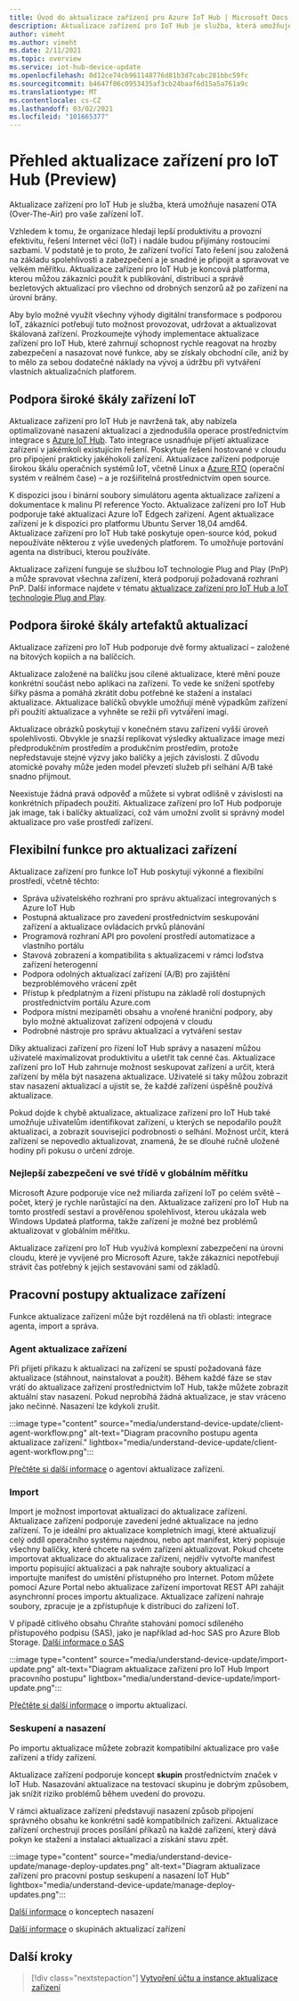 ```yaml
---
title: Úvod do aktualizace zařízení pro Azure IoT Hub | Microsoft Docs
description: Aktualizace zařízení pro IoT Hub je služba, která umožňuje nasazení OTA (Over-The-Air) pro vaše zařízení IoT.
author: vimeht
ms.author: vimeht
ms.date: 2/11/2021
ms.topic: overview
ms.service: iot-hub-device-update
ms.openlocfilehash: 0d12ce74cb961148776d81b3d7cabc281bbc59fc
ms.sourcegitcommit: b4647f06c0953435af3cb24baaf6d15a5a761a9c
ms.translationtype: MT
ms.contentlocale: cs-CZ
ms.lasthandoff: 03/02/2021
ms.locfileid: "101665377"
---
```

# <a name="device-update-for-iot-hub-preview-overview"></a>Přehled aktualizace zařízení pro IoT Hub (Preview)

Aktualizace zařízení pro IoT Hub je služba, která umožňuje nasazení OTA (Over-The-Air) pro vaše zařízení IoT.

Vzhledem k tomu, že organizace hledají lepší produktivitu a provozní efektivitu, řešení Internet věcí (IoT) i nadále budou přijímány rostoucími sazbami. V podstatě je to proto, že zařízení tvořící Tato řešení jsou založená na základu spolehlivosti a zabezpečení a je snadné je připojit a spravovat ve velkém měřítku. Aktualizace zařízení pro IoT Hub je koncová platforma, kterou můžou zákazníci použít k publikování, distribuci a správě bezletových aktualizací pro všechno od drobných senzorů až po zařízení na úrovni brány. 

Aby bylo možné využít všechny výhody digitální transformace s podporou IoT, zákazníci potřebují tuto možnost provozovat, udržovat a aktualizovat škálovaná zařízení. Prozkoumejte výhody implementace aktualizace zařízení pro IoT Hub, které zahrnují schopnost rychle reagovat na hrozby zabezpečení a nasazovat nové funkce, aby se získaly obchodní cíle, aniž by to mělo za sebou dodatečné náklady na vývoj a údržbu při vytváření vlastních aktualizačních platforem.

## <a name="support-for-a-wide-range-of-iot-devices"></a>Podpora široké škály zařízení IoT

Aktualizace zařízení pro IoT Hub je navržená tak, aby nabízela optimalizované nasazení aktualizací a zjednodušila operace prostřednictvím integrace s [Azure IoT Hub](https://azure.microsoft.com/en-us/services/iot-hub/). Tato integrace usnadňuje přijetí aktualizace zařízení v jakémkoli existujícím řešení. Poskytuje řešení hostované v cloudu pro připojení prakticky jakéhokoli zařízení. Aktualizace zařízení podporuje širokou škálu operačních systémů IoT, včetně Linux a [Azure RTO](https://azure.microsoft.com/en-us/services/rtos/) (operační systém v reálném čase) – a je rozšiřitelná prostřednictvím open source. 

K dispozici jsou i binární soubory simulátoru agenta aktualizace zařízení a dokumentace k malinu PI reference Yocto.
Aktualizace zařízení pro IoT Hub podporuje také aktualizaci Azure IoT Edgech zařízení. Agent aktualizace zařízení je k dispozici pro platformu Ubuntu Server 18,04 amd64. Aktualizace zařízení pro IoT Hub také poskytuje open-source kód, pokud nepoužíváte některou z výše uvedených platforem. To umožňuje portování agenta na distribuci, kterou používáte.

Aktualizace zařízení funguje se službou IoT technologie Plug and Play (PnP) a může spravovat všechna zařízení, která podporují požadovaná rozhraní PnP. Další informace najdete v tématu [aktualizace zařízení pro IoT Hub a IoT technologie Plug and Play](device-update-plug-and-play.md).

## <a name="support-for-a-wide-range-of-update-artifacts"></a>Podpora široké škály artefaktů aktualizací

Aktualizace zařízení pro IoT Hub podporuje dvě formy aktualizací – založené na bitových kopiích a na balíčcích.

Aktualizace založené na balíčku jsou cílené aktualizace, které mění pouze konkrétní součást nebo aplikaci na zařízení. To vede ke snížení spotřeby šířky pásma a pomáhá zkrátit dobu potřebné ke stažení a instalaci aktualizace. Aktualizace balíčků obvykle umožňují méně výpadkům zařízení při použití aktualizace a vyhněte se režii při vytváření imagí.

Aktualizace obrázků poskytují v konečném stavu zařízení vyšší úroveň spolehlivosti. Obvykle je snazší replikovat výsledky aktualizace image mezi předprodukčním prostředím a produkčním prostředím, protože nepředstavuje stejné výzvy jako balíčky a jejich závislosti.
Z důvodu atomické povahy může jeden model převzetí služeb při selhání A/B také snadno přijmout.

Neexistuje žádná pravá odpověď a můžete si vybrat odlišně v závislosti na konkrétních případech použití. Aktualizace zařízení pro IoT Hub podporuje jak image, tak i balíčky aktualizací, což vám umožní zvolit si správný model aktualizace pro vaše prostředí zařízení.

## <a name="flexible-features-for-updating-devices"></a>Flexibilní funkce pro aktualizaci zařízení

Aktualizace zařízení pro funkce IoT Hub poskytují výkonné a flexibilní prostředí, včetně těchto:

* Správa uživatelského rozhraní pro správu aktualizací integrovaných s Azure IoT Hub
* Postupná aktualizace pro zavedení prostřednictvím seskupování zařízení a aktualizace ovládacích prvků plánování
* Programová rozhraní API pro povolení prostředí automatizace a vlastního portálu
* Stavová zobrazení a kompatibilita s aktualizacemi v rámci loďstva zařízení heterogenní
* Podpora odolných aktualizací zařízení (A/B) pro zajištění bezproblémového vrácení zpět
* Přístup k předplatným a řízení přístupu na základě rolí dostupných prostřednictvím portálu Azure.com
* Podpora místní mezipaměti obsahu a vnořené hraniční podpory, aby bylo možné aktualizovat zařízení odpojená v cloudu
* Podrobné nástroje pro správu aktualizací a vytváření sestav 

Díky aktualizaci zařízení pro řízení IoT Hub správy a nasazení můžou uživatelé maximalizovat produktivitu a ušetřit tak cenné čas. Aktualizace zařízení pro IoT Hub zahrnuje možnost seskupovat zařízení a určit, která zařízení by měla být nasazena aktualizace. Uživatelé si taky můžou zobrazit stav nasazení aktualizací a ujistit se, že každé zařízení úspěšně používá aktualizace.

Pokud dojde k chybě aktualizace, aktualizace zařízení pro IoT Hub také umožňuje uživatelům identifikovat zařízení, u kterých se nepodařilo použít aktualizaci, a zobrazit související podrobnosti o selhání. Možnost určit, která zařízení se nepovedlo aktualizovat, znamená, že se dlouhé ručně uložené hodiny při pokusu o určení zdroje.

### <a name="best-in-class-security-at-global-scale"></a>Nejlepší zabezpečení ve své třídě v globálním měřítku

Microsoft Azure podporuje více než miliarda zařízení IoT po celém světě – počet, který je rychle narůstající na den. Aktualizace zařízení pro IoT Hub na tomto prostředí sestaví a prověřenou spolehlivost, kterou ukázala web Windows Updateá platforma, takže zařízení je možné bez problémů aktualizovat v globálním měřítku.

Aktualizace zařízení pro IoT Hub využívá komplexní zabezpečení na úrovni cloudu, které je vyvíjené pro Microsoft Azure, takže zákazníci nepotřebují strávit čas potřebný k jejich sestavování sami od základů.


## <a name="device-update-workflows"></a>Pracovní postupy aktualizace zařízení

Funkce aktualizace zařízení může být rozdělená na tři oblasti: integrace agenta, import a správa.

### <a name="device-update-agent"></a>Agent aktualizace zařízení

Při přijetí příkazu k aktualizaci na zařízení se spustí požadovaná fáze aktualizace (stáhnout, nainstalovat a použít). Během každé fáze se stav vrátí do aktualizace zařízení prostřednictvím IoT Hub, takže můžete zobrazit aktuální stav nasazení. Pokud neprobíhá žádná aktualizace, je stav vráceno jako nečinné. Nasazení lze kdykoli zrušit.

:::image type="content" source="media/understand-device-update/client-agent-workflow.png" alt-text="Diagram pracovního postupu agenta aktualizace zařízení." lightbox="media/understand-device-update/client-agent-workflow.png":::

[Přečtěte si další informace](device-update-agent-overview.md) o agentovi aktualizace zařízení. 

### <a name="importing"></a>Import

Import je možnost importovat aktualizaci do aktualizace zařízení. Aktualizace zařízení podporuje zavedení jedné aktualizace na jedno zařízení. To je ideální pro aktualizace kompletních imagí, které aktualizují celý oddíl operačního systému najednou, nebo apt manifest, který popisuje všechny balíčky, které chcete na svém zařízení aktualizovat. Pokud chcete importovat aktualizace do aktualizace zařízení, nejdřív vytvořte manifest importu popisující aktualizaci a pak nahrajte soubory aktualizací a importujte manifest do umístění přístupného pro Internet. Potom můžete pomocí Azure Portal nebo aktualizace zařízení importovat REST API zahájit asynchronní proces importu aktualizace. Aktualizace zařízení nahraje soubory, zpracuje je a zpřístupňuje k distribuci do zařízení IoT.

V případě citlivého obsahu Chraňte stahování pomocí sdíleného přístupového podpisu (SAS), jako je například ad-hoc SAS pro Azure Blob Storage. [Další informace o SAS](https://docs.microsoft.com/azure/storage/common/storage-sas-overview)

:::image type="content" source="media/understand-device-update/import-update.png" alt-text="Diagram aktualizace zařízení pro IoT Hub Import pracovního postupu" lightbox="media/understand-device-update/import-update.png":::

[Přečtěte si další informace](import-concepts.md) o importu aktualizací. 

### <a name="grouping-and-deployment"></a>Seskupení a nasazení

Po importu aktualizace můžete zobrazit kompatibilní aktualizace pro vaše zařízení a třídy zařízení.

Aktualizace zařízení podporuje koncept **skupin** prostřednictvím značek v IoT Hub. Nasazování aktualizace na testovací skupinu je dobrým způsobem, jak snížit riziko problémů během uvedení do provozu.

V rámci aktualizace zařízení představují nasazení způsob připojení správného obsahu ke konkrétní sadě kompatibilních zařízení. Aktualizace zařízení orchestrují proces posílání příkazů na každé zařízení, který dává pokyn ke stažení a instalaci aktualizací a získání stavu zpět.

:::image type="content" source="media/understand-device-update/manage-deploy-updates.png" alt-text="Diagram aktualizace zařízení pro pracovní postup seskupení a nasazení IoT Hub" lightbox="media/understand-device-update/manage-deploy-updates.png":::

[Další informace](device-update-compliance.md) o konceptech nasazení

[Další informace](device-update-groups.md) o skupinách aktualizací zařízení


## <a name="next-steps"></a>Další kroky

> [!div class="nextstepaction"]
> [Vytvoření účtu a instance aktualizace zařízení](create-device-update-account.md)

